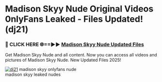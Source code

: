 # Madison Skyy Nude Original Videos 0nlyFans Leaked - Files Updated! (dj21)

<h3>🔴 CLICK HERE 🌐==►► <a href="https://tinyurl.com/52m3yx9h" rel="nofollow">Madison Skyy Nude Updated Files</a></h3>

Get Madison Skyy Nude and all content. Now you can access all videos and pictures of Madison Skyy Nude. New Updated Files 2025!

[![dj21](https://i.imgur.com/TnHtlc8.gif)](https://tinyurl.com/52m3yx9h)
madison skyy onlyfans nude<br>
madison skyy leaked nudes